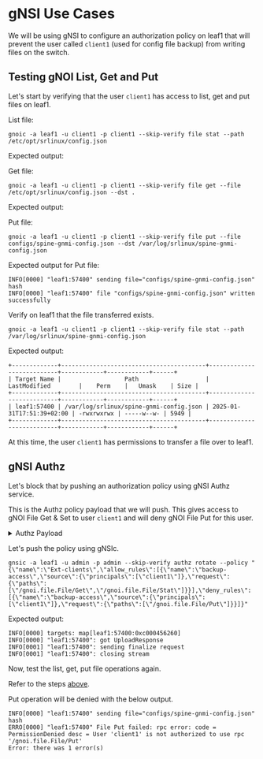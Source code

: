 # gNSI Use Cases

We will be using gNSI to configure an authorization policy on leaf1 that will prevent the user called `client1` (used for config file backup) from writing files on the switch.

## Testing gNOI List, Get and Put

Let's start by verifying that the user `client1` has access to list, get and put files on leaf1.

List file:

```
gnoic -a leaf1 -u client1 -p client1 --skip-verify file stat --path /etc/opt/srlinux/config.json
```

Expected output:

Get file:

```
gnoic -a leaf1 -u client1 -p client1 --skip-verify file get --file /etc/opt/srlinux/config.json --dst .
```

Expected output:

Put file:

```
gnoic -a leaf1 -u client1 -p client1 --skip-verify file put --file configs/spine-gnmi-config.json --dst /var/log/srlinux/spine-gnmi-config.json
```

Expected output for Put file:

```
INFO[0000] "leaf1:57400" sending file="configs/spine-gnmi-config.json" hash 
INFO[0000] "leaf1:57400" file "configs/spine-gnmi-config.json" written successfully 
```

Verify on leaf1 that the file transferred exists.

```
gnoic -a leaf1 -u client1 -p client1 --skip-verify file stat --path /var/log/srlinux/spine-gnmi-config.json
```

Expected output:

```
+-------------+-----------------------------------------+---------------------------+------------+------------+------+
| Target Name |                  Path                   |       LastModified        |    Perm    |   Umask    | Size |
+-------------+-----------------------------------------+---------------------------+------------+------------+------+
| leaf1:57400 | /var/log/srlinux/spine-gnmi-config.json | 2025-01-31T17:51:39+02:00 | -rwxrwxrwx | -----w--w- | 5949 |
+-------------+-----------------------------------------+---------------------------+------------+------------+------+
```

At this time, the user `client1` has permissions to transfer a file over to leaf1.

## gNSI Authz

Let's block that by pushing an authorization policy using gNSI Authz service.

This is the Authz policy payload that we will push. This gives access to gNOI File Get & Set to user `client1` and will deny gNOI File Put for this user.

<details>
<summary>Authz Payload</summary>
<br>
<pre>
{
  "name": "Ext-clients",
  "allow_rules": [
    {
      "name": "backup-access",
      "source": {
        "principals": [
          "client1"
        ]
      },
      "request": {
        "paths": [
          "/gnoi.file.File/Get",
          "/gnoi.file.File/Stat"
        ]
      }
    }
  ],
  "deny_rules": [
    {
      "name": "backup-access",
      "source": {
        "principals": [
          "client1"
        ]
      },
      "request": {
        "paths": [
          "/gnoi.file.File/Put"
        ]
      }
    }
  ]
}
</pre>
</details>

Let's push the policy using gNSIc.

```
gnsic -a leaf1 -u admin -p admin --skip-verify authz rotate --policy "{\"name\":\"Ext-clients\",\"allow_rules\":[{\"name\":\"backup-access\",\"source\":{\"principals\":[\"client1\"]},\"request\":{\"paths\":[\"/gnoi.file.File/Get\",\"/gnoi.file.File/Stat\"]}}],\"deny_rules\":[{\"name\":\"backup-access\",\"source\":{\"principals\":[\"client1\"]},\"request\":{\"paths\":[\"/gnoi.file.File/Put\"]}}]}"
```

Expected output:

```
INFO[0000] targets: map[leaf1:57400:0xc000456260]       
INFO[0000] "leaf1:57400": got UploadResponse            
INFO[0001] "leaf1:57400": sending finalize request      
INFO[0001] "leaf1:57400": closing stream  
```

Now, test the list, get, put file operations again.

Refer to the steps [above](#testing-gnoi-list-get-and-put).

Put operation will be denied with the below output.

```
INFO[0000] "leaf1:57400" sending file="configs/spine-gnmi-config.json" hash 
ERRO[0000] "leaf1:57400" File Put failed: rpc error: code = PermissionDenied desc = User 'client1' is not authorized to use rpc '/gnoi.file.File/Put' 
Error: there was 1 error(s)
```
